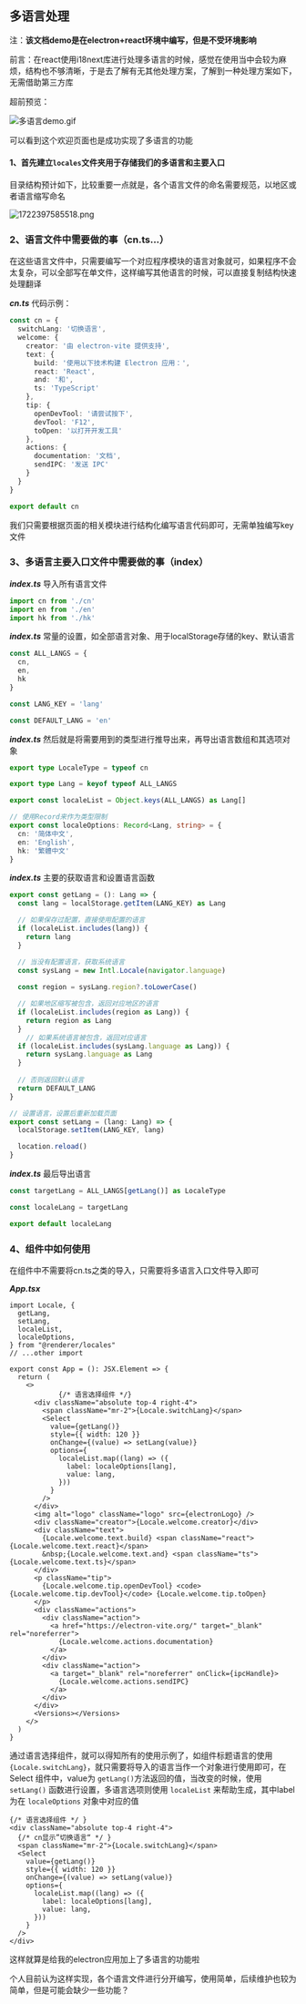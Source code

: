## 多语言处理

注：**该文档demo是在electron+react环境中编写，但是不受环境影响**

前言：在react使用i18next库进行处理多语言的时候，感觉在使用当中会较为麻烦，结构也不够清晰，于是去了解有无其他处理方案，了解到一种处理方案如下，无需借助第三方库



超前预览：

![多语言demo.gif](https://pic2.ziyuan.wang/user/xiaojian/2024/07/多语言demo_3253e1aec03ab.gif)

可以看到这个欢迎页面也是成功实现了多语言的功能



#### 1、首先建立`locales`文件夹用于存储我们的多语言和主要入口

目录结构预计如下，比较重要一点就是，各个语言文件的命名需要规范，以地区或者语言缩写命名

![1722397585518.png](https://pic2.ziyuan.wang/user/xiaojian/2024/07/1722397585518_55452471efd75.png)

### 2、语言文件中需要做的事（cn.ts...）

在这些语言文件中，只需要编写一个对应程序模块的语言对象就可，如果程序不会太复杂，可以全部写在单文件，这样编写其他语言的时候，可以直接复制结构快速处理翻译

**_cn.ts_** 代码示例：

```ts
const cn = {
  switchLang: '切换语言',
  welcome: {
    creator: '由 electron-vite 提供支持',
    text: {
      build: '使用以下技术构建 Electron 应用：',
      react: 'React',
      and: '和',
      ts: 'TypeScript'
    },
    tip: {
      openDevTool: '请尝试按下',
      devTool: 'F12',
      toOpen: '以打开开发工具'
    },
    actions: {
      documentation: '文档',
      sendIPC: '发送 IPC'
    }
  }
}

export default cn
```

我们只需要根据页面的相关模块进行结构化编写语言代码即可，无需单独编写key文件



### 3、多语言主要入口文件中需要做的事（index）

**_index.ts_** 导入所有语言文件

```ts
import cn from './cn'
import en from './en'
import hk from './hk'
```

**_index.ts_** 常量的设置，如全部语言对象、用于localStorage存储的key、默认语言

```ts
const ALL_LANGS = {
  cn,
  en,
  hk
}

const LANG_KEY = 'lang'

const DEFAULT_LANG = 'en'
```

**_index.ts_** 然后就是将需要用到的类型进行推导出来，再导出语言数组和其选项对象

```ts
export type LocaleType = typeof cn

export type Lang = keyof typeof ALL_LANGS

export const localeList = Object.keys(ALL_LANGS) as Lang[]

// 使用Record来作为类型限制
export const localeOptions: Record<Lang, string> = {
  cn: '简体中文',
  en: 'English',
  hk: '繁體中文'
}
```

**_index.ts_** 主要的获取语言和设置语言函数

```ts
export const getLang = (): Lang => {
  const lang = localStorage.getItem(LANG_KEY) as Lang

  // 如果保存过配置，直接使用配置的语言
  if (localeList.includes(lang)) {
    return lang
  }

  // 当没有配置语言，获取系统语言
  const sysLang = new Intl.Locale(navigator.language)
	
  const region = sysLang.region?.toLowerCase()

  // 如果地区缩写被包含，返回对应地区的语言
  if (localeList.includes(region as Lang)) {
    return region as Lang
  }
	// 如果系统语言被包含，返回对应语言
  if (localeList.includes(sysLang.language as Lang)) {
    return sysLang.language as Lang
  }
	
  // 否则返回默认语言
  return DEFAULT_LANG
}

// 设置语言，设置后重新加载页面
export const setLang = (lang: Lang) => {
  localStorage.setItem(LANG_KEY, lang)

  location.reload()
}
```

**_index.ts_** 最后导出语言

```ts
const targetLang = ALL_LANGS[getLang()] as LocaleType

const localeLang = targetLang

export default localeLang
```



### 4、组件中如何使用

在组件中不需要将cn.ts之类的导入，只需要将多语言入口文件导入即可

**_App.tsx_** 

```tsx
import Locale, {
  getLang,
  setLang,
  localeList,
  localeOptions,
} from "@renderer/locales"
// ...other import

export const App = (): JSX.Element => {
  return (
    <>
			{/* 语言选择组件 */}
      <div className="absolute top-4 right-4">
        <span className="mr-2">{Locale.switchLang}</span>
        <Select
          value={getLang()}
          style={{ width: 120 }}
          onChange={(value) => setLang(value)}
          options={
            localeList.map((lang) => ({
              label: localeOptions[lang],
              value: lang,
            }))
          }
        />
      </div>
      <img alt="logo" className="logo" src={electronLogo} />
      <div className="creator">{Locale.welcome.creator}</div>
      <div className="text">
        {Locale.welcome.text.build} <span className="react">{Locale.welcome.text.react}</span>
        &nbsp;{Locale.welcome.text.and} <span className="ts">{Locale.welcome.text.ts}</span>
      </div>
      <p className="tip">
        {Locale.welcome.tip.openDevTool} <code>{Locale.welcome.tip.devTool}</code> {Locale.welcome.tip.toOpen}
      </p>
      <div className="actions">
        <div className="action">
          <a href="https://electron-vite.org/" target="_blank" rel="noreferrer">
            {Locale.welcome.actions.documentation}
          </a>
        </div>
        <div className="action">
          <a target="_blank" rel="noreferrer" onClick={ipcHandle}>
            {Locale.welcome.actions.sendIPC}
          </a>
        </div>
      </div>
      <Versions></Versions>
    </>
  )
}
```

通过语言选择组件，就可以得知所有的使用示例了，如组件标题语言的使用 `{Locale.switchLang}`，就只需要将导入的语言当作一个对象进行使用即可，在 Select 组件中，value为 `getLang()`方法返回的值，当改变的时候，使用 `setLang()` 函数进行设置，多语言选项则使用 `localeList` 来帮助生成，其中label为在 `localeOptions` 对象中对应的值

```tsx
{/* 语言选择组件 */ }
<div className="absolute top-4 right-4">
  {/* cn显示”切换语言“ */ }
  <span className="mr-2">{Locale.switchLang}</span>
  <Select
    value={getLang()}
    style={{ width: 120 }}
    onChange={(value) => setLang(value)}
    options={
      localeList.map((lang) => ({
        label: localeOptions[lang],
        value: lang,
      }))
    }
  />
</div>
```



这样就算是给我的electron应用加上了多语言的功能啦

个人目前认为这样实现，各个语言文件进行分开编写，使用简单，后续维护也较为简单，但是可能会缺少一些功能？
